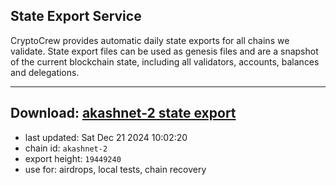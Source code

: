 ## State Export Service
CryptoCrew provides automatic daily state exports for all chains we validate. State export files can be used as genesis files and are a snapshot of the current blockchain state, including all validators, accounts, balances and delegations.

---
**Download: [akashnet-2 state export](https://dl-eu2.ccvalidators.com/SERVICE/akash/akashnet-2_export_19449240.json)**
---

- last updated: Sat Dec 21 2024 10:02:20
- chain id: `akashnet-2`
- export height: `19449240`
- use for: airdrops, local tests, chain recovery
